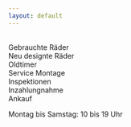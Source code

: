 ```yaml
---
layout: default
---
```

<div id='offer'>
<br>
Gebrauchte Räder<br>
Neu designte Räder<br>
Oldtimer<br>
Service Montage<br>
Inspektionen<br>
Inzahlungnahme<br>
Ankauf
</div>


<div id='map'></div>

<div id='hours'>
<p>Montag bis Samstag: 10 bis 19 Uhr</p>
</div>



<script>
var map = L.mapbox.map('map', 'chichi.i67bj050', { zoomControl:false })
    .setView([52.481108,13.426183], 16);

// var map = L.mapbox.map('map', 'chichi.i725d13j', { zoomControl:false })
//     .setView([52.481108,13.426183], 16);

var featureLayer = L.mapbox.featureLayer({
        type: 'FeatureCollection',
        features: [{
            type: 'Feature',
            properties: {
                size: 5,
                population: 10
            },
            geometry: {
                type: 'Point',
                coordinates: [13.426183,52.481108]
            }
        }]
    })
    .addTo(map);

featureLayer.eachLayer(function(layer) {
    var content = 'Flughafen Straße 50<br>12053 Berlin';
    layer.bindPopup(content).openPopup();;
});
</script>







